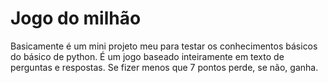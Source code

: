 # Jogo do milhão
Basicamente é um mini projeto meu para testar os conhecimentos básicos do básico de python. É um jogo baseado inteiramente em texto de perguntas e respostas. Se fizer menos que 7 pontos perde, se não, ganha.
